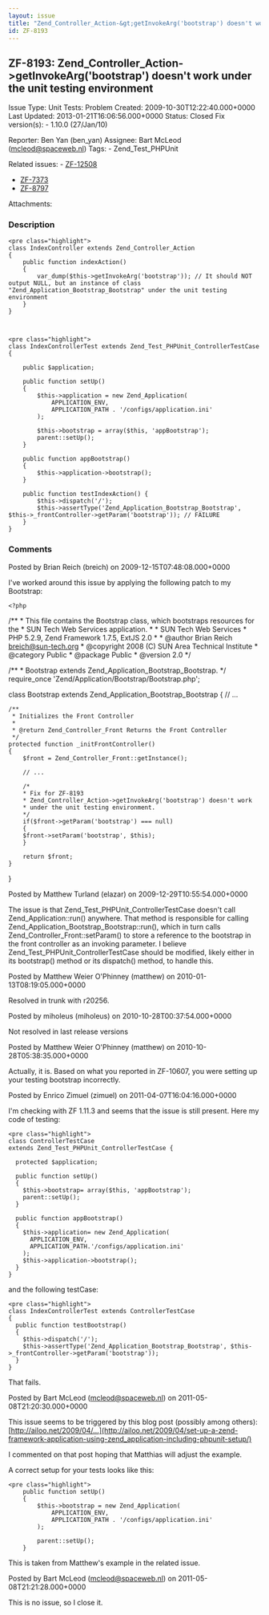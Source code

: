 ```yaml
---
layout: issue
title: "Zend_Controller_Action-&gt;getInvokeArg('bootstrap') doesn't work under the unit testing environment"
id: ZF-8193
---
```


ZF-8193: Zend\_Controller\_Action->getInvokeArg('bootstrap') doesn't work under the unit testing environment
------------------------------------------------------------------------------------------------------------

 Issue Type: Unit Tests: Problem Created: 2009-10-30T12:22:40.000+0000 Last Updated: 2013-01-21T16:06:56.000+0000 Status: Closed Fix version(s): - 1.10.0 (27/Jan/10)
 
 Reporter:  Ben Yan (ben\_yan)  Assignee:  Bart McLeod (mcleod@spaceweb.nl)  Tags: - Zend\_Test\_PHPUnit
 
 Related issues: - [ZF-12508](/issues/browse/ZF-12508)
- [ZF-7373](/issues/browse/ZF-7373)
- [ZF-8797](/issues/browse/ZF-8797)
 
 Attachments: 
### Description

 
    <pre class="highlight">
    class IndexController extends Zend_Controller_Action
    {
        public function indexAction()
        {
            var_dump($this->getInvokeArg('bootstrap')); // It should NOT output NULL, but an instance of class "Zend_Application_Bootstrap_Bootstrap" under the unit testing environment
        }
    }


 
    <pre class="highlight">
    class IndexControllerTest extends Zend_Test_PHPUnit_ControllerTestCase
    {
    
        public $application;
    
        public function setUp()
        {
            $this->application = new Zend_Application(
                APPLICATION_ENV,
                APPLICATION_PATH . '/configs/application.ini'
            );
    
            $this->bootstrap = array($this, 'appBootstrap');
            parent::setUp();
        }
    
        public function appBootstrap()
        {
            $this->application->bootstrap();
        }
    
        public function testIndexAction() {
            $this->dispatch('/');
            $this->assertType('Zend_Application_Bootstrap_Bootstrap', $this->_frontController->getParam('bootstrap')); // FAILURE
        }
    }


 

 

### Comments

Posted by Brian Reich (breich) on 2009-12-15T07:48:08.000+0000

I've worked around this issue by applying the following patch to my Bootstrap:

    <?php

/\*\* \* This file contains the Bootstrap class, which bootstraps resources for the \* SUN Tech Web Services application. \* \* SUN Tech Web Services \* PHP 5.2.9, Zend Framework 1.7.5, ExtJS 2.0 \* \* @author Brian Reich [breich@sun-tech.org](mailto:breich@sun-tech.org) \* @copyright 2008 (C) SUN Area Technical Institute \* @category Public \* @package Public \* @version 2.0 \*/

/\*\* \* Bootstrap extends Zend\_Application\_Bootstrap\_Bootstrap. \*/ require\_once 'Zend/Application/Bootstrap/Bootstrap.php';

class Bootstrap extends Zend\_Application\_Bootstrap\_Bootstrap { // ...

 
    /**
     * Initializes the Front Controller
     * 
     * @return Zend_Controller_Front Returns the Front Controller
     */
    protected function _initFrontController()
    {
        $front = Zend_Controller_Front::getInstance();
    
        // ...
    
        /*
        * Fix for ZF-8193
        * Zend_Controller_Action->getInvokeArg('bootstrap') doesn't work
        * under the unit testing environment.
        */
        if($front->getParam('bootstrap') === null)
        {
        $front->setParam('bootstrap', $this);
        }
    
        return $front;
    }


}

 

 

Posted by Matthew Turland (elazar) on 2009-12-29T10:55:54.000+0000

The issue is that Zend\_Test\_PHPUnit\_ControllerTestCase doesn't call Zend\_Application::run() anywhere. That method is responsible for calling Zend\_Application\_Bootstrap\_Bootstrap::run(), which in turn calls Zend\_Controller\_Front::setParam() to store a reference to the bootstrap in the front controller as an invoking parameter. I believe Zend\_Test\_PHPUnit\_ControllerTestCase should be modified, likely either in its bootstrap() method or its dispatch() method, to handle this.

 

 

Posted by Matthew Weier O'Phinney (matthew) on 2010-01-13T08:19:05.000+0000

Resolved in trunk with r20256.

 

 

Posted by miholeus (miholeus) on 2010-10-28T00:37:54.000+0000

Not resolved in last release versions

 

 

Posted by Matthew Weier O'Phinney (matthew) on 2010-10-28T05:38:35.000+0000

Actually, it is. Based on what you reported in ZF-10607, you were setting up your testing bootstrap incorrectly.

 

 

Posted by Enrico Zimuel (zimuel) on 2011-04-07T16:04:16.000+0000

I'm checking with ZF 1.11.3 and seems that the issue is still present. Here my code of testing:

 
    <pre class="highlight">
    class ControllerTestCase
    extends Zend_Test_PHPUnit_ControllerTestCase {
      
      protected $application;
      
      public function setUp() 
      {
        $this->bootstrap= array($this, 'appBootstrap');
        parent::setUp();
      }
    
      public function appBootstrap()
      {
        $this->application= new Zend_Application(
          APPLICATION_ENV,
          APPLICATION_PATH.'/configs/application.ini'
        );
        $this->application->bootstrap();
      }
    }


and the following testCase:

 
    <pre class="highlight">
    class IndexControllerTest extends ControllerTestCase
    {
      public function testBootstrap()
      {
        $this->dispatch('/');
        $this->assertType('Zend_Application_Bootstrap_Bootstrap', $this->_frontController->getParam('bootstrap'));
      }
    }


That fails.

 

 

Posted by Bart McLeod (mcleod@spaceweb.nl) on 2011-05-08T21:20:30.000+0000

This issue seems to be triggered by this blog post (possibly among others): [http://ailoo.net/2009/04/…](http://ailoo.net/2009/04/set-up-a-zend-framework-application-using-zend_application-including-phpunit-setup/)

I commented on that post hoping that Matthias will adjust the example.

A correct setup for your tests looks like this:

 
    <pre class="highlight">
        public function setUp()
        {
            $this->bootstrap = new Zend_Application(
                APPLICATION_ENV,
                APPLICATION_PATH . '/configs/application.ini'
            );
    
            parent::setUp();
        }


This is taken from Matthew's example in the related issue.

 

 

Posted by Bart McLeod (mcleod@spaceweb.nl) on 2011-05-08T21:21:28.000+0000

This is no issue, so I close it.

 

 